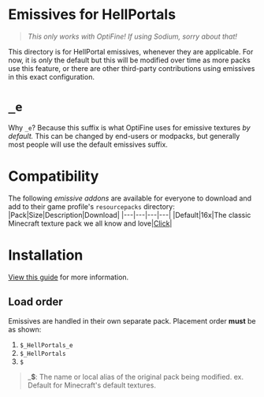 # Emissives for HellPortals
> _This only works with OptiFine! If using Sodium, sorry about that!_

This directory is for HellPortal emissives, whenever they are applicable. For now, it is _only_ the default but this will be modified over time as more packs use this feature, or there are other third-party contributions using emissives in this exact configuration.

# `_e`
Why `_e`? Because this suffix is what OptiFine uses for emissive textures _by default._ This can be changed by end-users or modpacks, but generally most people will use the default emissives suffix.

# Compatibility
The following _emissive addons_ are available for everyone to download and add to their game profile's `resourcepacks` directory:
|Pack|Size|Description|Download|
|---|---|---|---|
|Default|16x|The classic Minecraft texture pack we all know and love|[Click](https://downgit.github.io/#/home?url=https://github.com/Hebgbs/minecraftMods/tree/master/HellPortals/_e/Default_HellPortals_e)|

# Installation
[View this guide](https://github.com/Hebgbs/minecraftMods/blob/master/howToSave.md) for more information.

## Load order
Emissives are handled in their own separate pack. Placement order **must** be as shown:
   1. `$_HellPortals_e`
   2. `$_HellPortals`
   3. `$`
> _**$**: The name or local alias of the original pack being modified. ex. Default for Minecraft's default textures.
